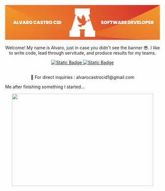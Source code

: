 <img src="images/alvaro-castro-cid-banner.jpeg" style="max-width: 100%;">
<p align="center"> 
    <p align="center">
        Welcome! My name is Alvaro, just in case you didn't see the banner 😎. I like to write code, lead through servitude, and produce results for my teams.
    </p>
    <div align="center">
        <a href="https://www.linkedin.com/in/alvaro-castro-cid-1160081a5/">
            <img alt="Static Badge" src="https://img.shields.io/badge/connect_with_me-blue?style=for-the-badge&logo=linkedIn&link=https%3A%2F%2Fwww.linkedin.com%2Fin%2Falvaro-castro-cid-1160081a5%2F">
        </a>
        <a href="">
            <img alt="Static Badge" src="https://img.shields.io/badge/checkout_my_work-orange?style=for-the-badge&link=https%3A%2F%2Fwww.castroportfolio.com%2Fhome.html">
        </a>
    </div>
    <br>
    <p align="center">🤝 For direct inquiries : alvarocastrocid1@gmail.com </p>
</p>

Me after finishing something I started...

<p align="center">
  <img width="460" height="300" src="images/giphy.gif">
</p>
